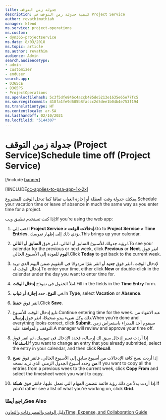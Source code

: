 ```yaml
---
title: جدولة زمن التوقف
description: كيفية جدولة زمن التوقف في Project Service
author: revathimuthiah
manager: kfend
ms.service: project-operations
ms.custom:
- dyn365-projectservice
ms.date: 8/03/2018
ms.topic: article
ms.author: revathim
audience: Admin
search.audienceType:
- admin
- customizer
- enduser
search.app:
- D365CE
- D365PS
- ProjectOperations
ms.openlocfilehash: 5c3f5dfe846c4accb485de5213e1635e65e77fc5
ms.sourcegitcommit: 418fa1fe9d605b8faccc2d5dee1b04b4e753f194
ms.translationtype: HT
ms.contentlocale: ar-SA
ms.lasthandoff: 02/10/2021
ms.locfileid: "5144307"
---
```

# <a name="schedule-time-off-project-service"></a><span data-ttu-id="1bac4-103">جدولة زمن التوقف (Project Service)</span><span class="sxs-lookup"><span data-stu-id="1bac4-103">Schedule time off (Project Service)</span></span>

[!include [banner](../includes/psa-now-project-operations.md)]

[!INCLUDE[cc-applies-to-psa-app-1x-2x](../includes/cc-applies-to-psa-app-1x-2x.md)]

<span data-ttu-id="1bac4-104">يمكنك جدولة وقت العطلة أو إجازة الغياب تمامًا كما تدخل الوقت للمشروع.</span><span class="sxs-lookup"><span data-stu-id="1bac4-104">Schedule your vacation time or leave of absence in much the same way as you enter time for a project.</span></span>  
  
 <span data-ttu-id="1bac4-105">إذا كنت تستخدم تطبيق ويب:</span><span class="sxs-lookup"><span data-stu-id="1bac4-105">If you’re using the web app:</span></span>  
  
1.  <span data-ttu-id="1bac4-106">اذهب إلى **Project Service > إدخالات الوقت**.</span><span class="sxs-lookup"><span data-stu-id="1bac4-106">Go to **Project Service > Time Entries**.</span></span> <span data-ttu-id="1bac4-107">يؤدي ذلك إلى إظهار تقويمك.</span><span class="sxs-lookup"><span data-stu-id="1bac4-107">This brings up your calendar.</span></span>  
  
2.  <span data-ttu-id="1bac4-108">لرؤية جدولك للأسبوع السابق أو التالي، انقر فوق **السابق** أو **التالي**.</span><span class="sxs-lookup"><span data-stu-id="1bac4-108">To see your calendar for the previous or next week, click **Previous** or **Next**.</span></span> <span data-ttu-id="1bac4-109">انقر فوق **اليوم** للعودة إلى الأسبوع الحالي.</span><span class="sxs-lookup"><span data-stu-id="1bac4-109">Click **Today** to get back to the current week.</span></span>  
  
3.  <span data-ttu-id="1bac4-110">لإدخال الوقت، انقر فوق **جديد** أو انقر نقرًا مزدوجًا في التقويم ضمن اليوم الذي تريد إدخال الوقت له.</span><span class="sxs-lookup"><span data-stu-id="1bac4-110">To enter your time, either click **New** or double-click in the calendar under the day you want to enter time for.</span></span>  
  
4.  <span data-ttu-id="1bac4-111">املأ الحقول في نموذج **إدخال الوقت‬**.</span><span class="sxs-lookup"><span data-stu-id="1bac4-111">Fill in the fields in the **Time Entry** form.</span></span>  
  
5.  <span data-ttu-id="1bac4-112">في **النوع**، حدد **‏إجازة** أو **غياب**.</span><span class="sxs-lookup"><span data-stu-id="1bac4-112">In **Type**, select **Vacation** or **Absence**.</span></span>  
  
6.  <span data-ttu-id="1bac4-113">انقر فوق **حفظ**.</span><span class="sxs-lookup"><span data-stu-id="1bac4-113">Click **Save**.</span></span>  
  
7.  <span data-ttu-id="1bac4-114">تابع إدخال الوقت للأسبوع.</span><span class="sxs-lookup"><span data-stu-id="1bac4-114">Continue entering time for the week.</span></span> <span data-ttu-id="1bac4-115">عند الانتهاء من ذلك وكل شيء يبدو صحيحًا، انقر فوق **إرسال**.</span><span class="sxs-lookup"><span data-stu-id="1bac4-115">When you’re done and everything looks correct, click **Submit**.</span></span> <span data-ttu-id="1bac4-116">سيقوم أحد المدراء باستعراض زمن التوقف والموافقة عليه.</span><span class="sxs-lookup"><span data-stu-id="1bac4-116">A manager will review and approve your time off.</span></span>  
  
8.  <span data-ttu-id="1bac4-117">إذا أردت تغيير إدخال سبق لك إرساله، فحدد الإدخال في تقويمك، ثم انقر فوق **استدعاء**.</span><span class="sxs-lookup"><span data-stu-id="1bac4-117">If you want to change an entry that you already submitted, select the entry in your calendar, and then click **Recall**.</span></span>  
  
9. <span data-ttu-id="1bac4-118">إذا أردت نسخ كافة الإدخالات من أسبوع سابق إلى الأسبوع الحالي، فانقر فوق **نسخ من** وحدد أسبوع الجدول الزمني الذي تريد نسخه.</span><span class="sxs-lookup"><span data-stu-id="1bac4-118">If you want to copy all the entries from a previous week to the current week, click **Copy From** and select the timesheet week you want to copy.</span></span>  
  
10. <span data-ttu-id="1bac4-119">إذا أردت بدلاً من ذلك رؤية قائمة تتضمن المهام التي تعمل عليها، فانقر فوق **شبكة**.</span><span class="sxs-lookup"><span data-stu-id="1bac4-119">If you’d rather see a list of what you’re working on, click **Grid**.</span></span>  
  
### <a name="see-also"></a><span data-ttu-id="1bac4-120">راجع أيضًا</span><span class="sxs-lookup"><span data-stu-id="1bac4-120">See Also</span></span>  
 [<span data-ttu-id="1bac4-121">دليل الوقت والمصروفات والتعاون</span><span class="sxs-lookup"><span data-stu-id="1bac4-121">Time, Expense, and Collaboration Guide</span></span>](../psa/time-expense-collaboration-guide.md)
